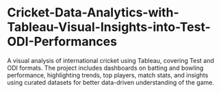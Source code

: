 # Cricket-Data-Analytics-with-Tableau-Visual-Insights-into-Test-ODI-Performances
A visual analysis of international cricket using Tableau, covering Test and ODI formats. The project includes dashboards on batting and bowling performance, highlighting trends, top players, match stats, and insights using curated datasets for better data-driven understanding of the game.
